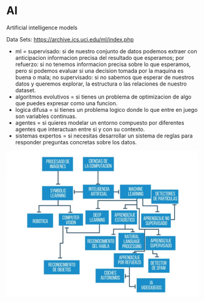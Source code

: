 # AI
Artificial intelligence models

Data Sets: https://archive.ics.uci.edu/ml/index.php

- ml = supervisado: si de nuestro conjunto de datos podemos extraer con anticipacion informacion precisa del resultado que esperamos; 
       por refuerzo: si no tenemos informacion precisa sobre lo que esperamos, pero si podemos evaluar si una decision tomada por la maquina es buena o mala; 
       no supervisado: si no sabemos que esperar de nuestros datos y queremos explorar, la estructura o las relaciones de nuestro dataset.
- algoritmos evolutivos = si tienes un problema de optimizacion de algo que puedes expresar como una funcion.
- logica difusa = si tienes un problema logico donde lo que entre en juego son variables continuas.
- agentes = si quieres modelar un entorno compuesto por diferentes agentes que interactuan entre si y con su contexto.
- sistemas expertos = si necesitas desarrollar un sistema de reglas para responder preguntas concretas sobre los datos.

![mapa](https://raw.githubusercontent.com/cris-her/AI/master/mapa.jpg)

